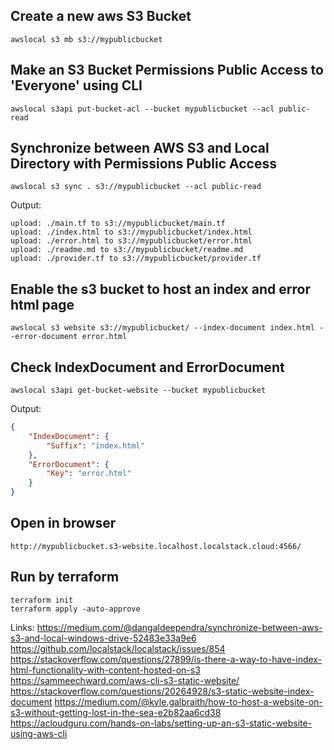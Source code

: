 
## Create a new aws S3 Bucket
```
awslocal s3 mb s3://mypublicbucket
```

## Make an S3 Bucket Permissions Public Access to 'Everyone' using CLI
```
awslocal s3api put-bucket-acl --bucket mypublicbucket --acl public-read
```

## Synchronize between AWS S3 and Local Directory with Permissions Public Access
```
awslocal s3 sync . s3://mypublicbucket --acl public-read
```
Output:
```
upload: ./main.tf to s3://mypublicbucket/main.tf
upload: ./index.html to s3://mypublicbucket/index.html
upload: ./error.html to s3://mypublicbucket/error.html
upload: ./readme.md to s3://mypublicbucket/readme.md
upload: ./provider.tf to s3://mypublicbucket/provider.tf
```

## Enable the s3 bucket to host an index and error html page
```
awslocal s3 website s3://mypublicbucket/ --index-document index.html --error-document error.html
```

## Check IndexDocument and ErrorDocument
```
awslocal s3api get-bucket-website --bucket mypublicbucket
```
Output:
```json
{
    "IndexDocument": {
        "Suffix": "index.html"
    },
    "ErrorDocument": {
        "Key": "error.html"
    }
}
```

## Open in browser
```
http://mypublicbucket.s3-website.localhost.localstack.cloud:4566/
```

## Run by terraform
```
terraform init
terraform apply -auto-approve
```

Links:
https://medium.com/@dangaldeependra/synchronize-between-aws-s3-and-local-windows-drive-52483e33a9e6
https://github.com/localstack/localstack/issues/854
https://stackoverflow.com/questions/27899/is-there-a-way-to-have-index-html-functionality-with-content-hosted-on-s3
https://sammeechward.com/aws-cli-s3-static-website/
https://stackoverflow.com/questions/20264928/s3-static-website-index-document
https://medium.com/@kyle.galbraith/how-to-host-a-website-on-s3-without-getting-lost-in-the-sea-e2b82aa6cd38
https://acloudguru.com/hands-on-labs/setting-up-an-s3-static-website-using-aws-cli
